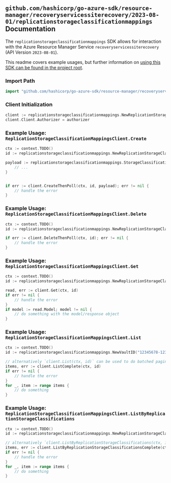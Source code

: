 
## `github.com/hashicorp/go-azure-sdk/resource-manager/recoveryservicessiterecovery/2023-08-01/replicationstorageclassificationmappings` Documentation

The `replicationstorageclassificationmappings` SDK allows for interaction with the Azure Resource Manager Service `recoveryservicessiterecovery` (API Version `2023-08-01`).

This readme covers example usages, but further information on [using this SDK can be found in the project root](https://github.com/hashicorp/go-azure-sdk/tree/main/docs).

### Import Path

```go
import "github.com/hashicorp/go-azure-sdk/resource-manager/recoveryservicessiterecovery/2023-08-01/replicationstorageclassificationmappings"
```


### Client Initialization

```go
client := replicationstorageclassificationmappings.NewReplicationStorageClassificationMappingsClientWithBaseURI("https://management.azure.com")
client.Client.Authorizer = authorizer
```


### Example Usage: `ReplicationStorageClassificationMappingsClient.Create`

```go
ctx := context.TODO()
id := replicationstorageclassificationmappings.NewReplicationStorageClassificationMappingID("12345678-1234-9876-4563-123456789012", "example-resource-group", "vaultValue", "replicationFabricValue", "replicationStorageClassificationValue", "replicationStorageClassificationMappingValue")

payload := replicationstorageclassificationmappings.StorageClassificationMappingInput{
	// ...
}


if err := client.CreateThenPoll(ctx, id, payload); err != nil {
	// handle the error
}
```


### Example Usage: `ReplicationStorageClassificationMappingsClient.Delete`

```go
ctx := context.TODO()
id := replicationstorageclassificationmappings.NewReplicationStorageClassificationMappingID("12345678-1234-9876-4563-123456789012", "example-resource-group", "vaultValue", "replicationFabricValue", "replicationStorageClassificationValue", "replicationStorageClassificationMappingValue")

if err := client.DeleteThenPoll(ctx, id); err != nil {
	// handle the error
}
```


### Example Usage: `ReplicationStorageClassificationMappingsClient.Get`

```go
ctx := context.TODO()
id := replicationstorageclassificationmappings.NewReplicationStorageClassificationMappingID("12345678-1234-9876-4563-123456789012", "example-resource-group", "vaultValue", "replicationFabricValue", "replicationStorageClassificationValue", "replicationStorageClassificationMappingValue")

read, err := client.Get(ctx, id)
if err != nil {
	// handle the error
}
if model := read.Model; model != nil {
	// do something with the model/response object
}
```


### Example Usage: `ReplicationStorageClassificationMappingsClient.List`

```go
ctx := context.TODO()
id := replicationstorageclassificationmappings.NewVaultID("12345678-1234-9876-4563-123456789012", "example-resource-group", "vaultValue")

// alternatively `client.List(ctx, id)` can be used to do batched pagination
items, err := client.ListComplete(ctx, id)
if err != nil {
	// handle the error
}
for _, item := range items {
	// do something
}
```


### Example Usage: `ReplicationStorageClassificationMappingsClient.ListByReplicationStorageClassifications`

```go
ctx := context.TODO()
id := replicationstorageclassificationmappings.NewReplicationStorageClassificationID("12345678-1234-9876-4563-123456789012", "example-resource-group", "vaultValue", "replicationFabricValue", "replicationStorageClassificationValue")

// alternatively `client.ListByReplicationStorageClassifications(ctx, id)` can be used to do batched pagination
items, err := client.ListByReplicationStorageClassificationsComplete(ctx, id)
if err != nil {
	// handle the error
}
for _, item := range items {
	// do something
}
```
